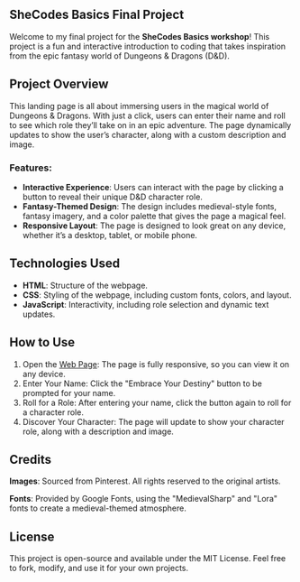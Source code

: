## SheCodes Basics Final Project

Welcome to my final project for the **SheCodes Basics workshop**! This project is a fun and interactive introduction to coding that takes inspiration from the epic fantasy world of Dungeons & Dragons (D&D).

## Project Overview

This landing page is all about immersing users in the magical world of Dungeons & Dragons. With just a click, users can enter their name and roll to see which role they’ll take on in an epic adventure. The page dynamically updates to show the user’s character, along with a custom description and image.

### Features:

* **Interactive Experience**: Users can interact with the page by clicking a button to reveal their unique D&D character role.
* **Fantasy-Themed Design**: The design includes medieval-style fonts, fantasy imagery, and a color palette that gives the page a magical feel.
* **Responsive Layout**: The page is designed to look great on any device, whether it’s a desktop, tablet, or mobile phone.

## Technologies Used

* **HTML**: Structure of the webpage.
* **CSS**: Styling of the webpage, including custom fonts, colors, and layout.
* **JavaScript**: Interactivity, including role selection and dynamic text updates.

## How to Use
1. Open the [Web Page](https://www.shecodes.io/cohorts/2058/projects/2360958?_gl=1*3lj2a4*_gcl_au*Mjc2ODgzODk4LjE3MjE0OTc3NDIuOTk5NTc3NzI5LjE3MjM3MzE3NjIuMTcyMzczMTc2MQ..): The page is fully responsive, so you can view it on any device.
2. Enter Your Name: Click the "Embrace Your Destiny" button to be prompted for your name.
3. Roll for a Role: After entering your name, click the button again to roll for a character role.
4. Discover Your Character: The page will update to show your character role, along with a description and image.

## Credits
**Images**: Sourced from Pinterest. All rights reserved to the original artists.

**Fonts**: Provided by Google Fonts, using the "MedievalSharp" and "Lora" fonts to create a medieval-themed atmosphere.

## License
This project is open-source and available under the MIT License. Feel free to fork, modify, and use it for your own projects.

